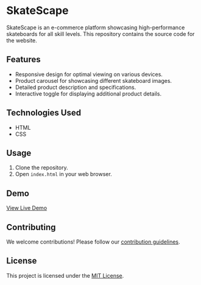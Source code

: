 # SkateScape

SkateScape is an e-commerce platform showcasing high-performance skateboards for all skill levels. This repository contains the source code for the website.

## Features
- Responsive design for optimal viewing on various devices.
- Product carousel for showcasing different skateboard images.
- Detailed product description and specifications.
- Interactive toggle for displaying additional product details.

## Technologies Used
- HTML
- CSS

## Usage
1. Clone the repository.
2. Open `index.html` in your web browser.

## Demo
[View Live Demo](https://homeshwari524.github.io/Skate-Scape/)

## Contributing
We welcome contributions! Please follow our [contribution guidelines](CONTRIBUTING.md).

## License
This project is licensed under the [MIT License](LICENSE).

